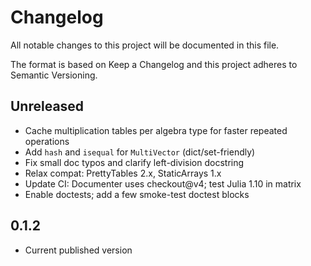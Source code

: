 # Changelog

All notable changes to this project will be documented in this file.

The format is based on Keep a Changelog and this project adheres to Semantic Versioning.

## Unreleased
- Cache multiplication tables per algebra type for faster repeated operations
- Add `hash` and `isequal` for `MultiVector` (dict/set-friendly)
- Fix small doc typos and clarify left-division docstring
- Relax compat: PrettyTables 2.x, StaticArrays 1.x
- Update CI: Documenter uses checkout@v4; test Julia 1.10 in matrix
- Enable doctests; add a few smoke-test doctest blocks

## 0.1.2
- Current published version
